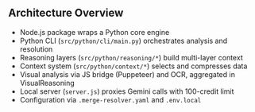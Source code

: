 ## Architecture Overview

- Node.js package wraps a Python core engine
- Python CLI (`src/python/cli/main.py`) orchestrates analysis and resolution
- Reasoning layers (`src/python/reasoning/*`) build multi-layer context
- Context system (`src/python/context/*`) selects and compresses data
- Visual analysis via JS bridge (Puppeteer) and OCR, aggregated in VisualReasoning
- Local server (`server.js`) proxies Gemini calls with 100-credit limit
- Configuration via `.merge-resolver.yaml` and `.env.local`